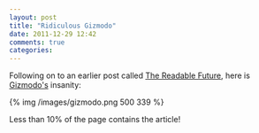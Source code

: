 ```yaml
---
layout: post
title: "Ridiculous Gizmodo"
date: 2011-12-29 12:42
comments: true
categories: 
---
```


Following on to an earlier post called [The Readable Future](https://hiltmon.com/blog/2011/11/28/the-readable-future/), here is [Gizmodo's](http://gizmodo.com/) insanity:

{% img /images/gizmodo.png 500 339 %}

Less than 10% of the page contains the article!